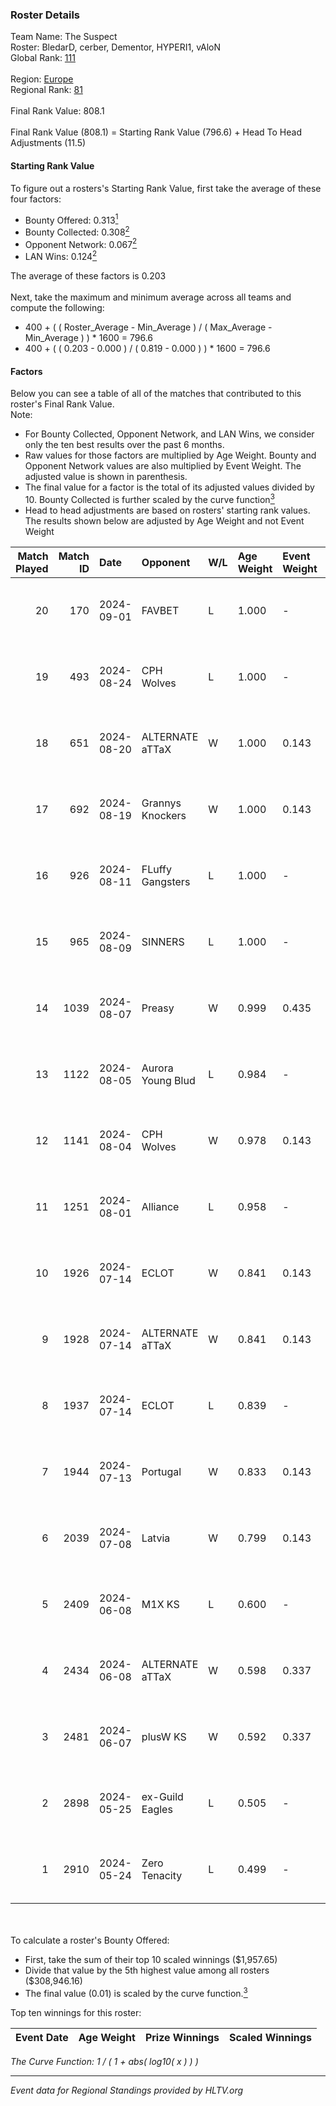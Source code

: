 ### Roster Details<br />
Team Name: The Suspect<br />
Roster: BledarD, cerber, Dementor, HYPERI1, vAloN<br />
Global Rank: [111](../../standings_global_2024_09_06.md)<br />
<br />
Region: [Europe]( ../../standings_europe_2024_09_06.md)<br />
Regional Rank: [81]( ../../standings_europe_2024_09_06.md)<br />
<br />
Final Rank Value:  808.1<br />
<br />
Final Rank Value (808.1) = Starting Rank Value (796.6) + Head To Head Adjustments (11.5)<br />

#### Starting Rank Value<br />
To figure out a rosters's Starting Rank Value, first take the average of these four factors:<br />
- Bounty Offered: 0.313[<sup>1</sup>](#table2)
- Bounty Collected: 0.308[<sup>2</sup>](#table1)
- Opponent Network: 0.067[<sup>2</sup>](#table1)
- LAN Wins: 0.124[<sup>2</sup>](#table1)

The average of these factors is 0.203<br />
<br />
Next, take the maximum and minimum average across all teams and compute the following:<br />
- 400 + ( ( Roster_Average - Min_Average ) / ( Max_Average - Min_Average ) ) * 1600 = 796.6
- 400 + ( ( 0.203 - 0.000 ) / ( 0.819 - 0.000 ) ) * 1600 = 796.6


#### Factors<br />
Below you can see a table of all of the matches that contributed to this roster's Final Rank Value.<br />
Note:<br />

- For Bounty Collected, Opponent Network, and LAN Wins, we consider only the ten best results over the past 6 months.
- Raw values for those factors are multiplied by Age Weight. Bounty and Opponent Network values are also multiplied by Event Weight. The adjusted value is shown in parenthesis.
- The final value for a factor is the total of its adjusted values divided by 10. Bounty Collected is further scaled by the curve function[<sup>3</sup>](#curveFunction)
- Head to head adjustments are based on rosters' starting rank values. The results shown below are adjusted by Age Weight and not Event Weight
<span id="table1"></span><br />


| Match Played | Match ID | Date       | Opponent          | W/L | Age Weight | Event Weight | Bounty Collected | Opponent Network | LAN Wins  | H2H Adj. | Roster                                    |
| -: | -: | :- | :- | :- | :- | :- | :- | :- | :- | -: | :- |
|           20 |      170 | 2024-09-01 | FAVBET            | L   | 1.000      | -            | -                | -                | -         |   -14.44 | BledarD, cerber, Dementor, HYPERI1, vAloN |
|           19 |      493 | 2024-08-24 | CPH Wolves        | L   | 1.000      | -            | -                | -                | -         |   -16.56 | BledarD, Caleyy, Dementor, HYPERI1, vAloN |
|           18 |      651 | 2024-08-20 | ALTERNATE aTTaX   | W   | 1.000      | 0.143        | 0.101 (0.014)    | 0.861 (0.123)    | 0 (0.000) |    16.05 | BledarD, Caleyy, Dementor, HYPERI1, vAloN |
|           17 |      692 | 2024-08-19 | Grannys Knockers  | W   | 1.000      | 0.143        | 0.003 (0.000)    | 0.135 (0.019)    | 0 (0.000) |    11.44 | BledarD, Caleyy, Dementor, HYPERI1, vAloN |
|           16 |      926 | 2024-08-11 | FLuffy Gangsters  | L   | 1.000      | -            | -                | -                | -         |   -22.57 | BledarD, Caleyy, Dementor, HYPERI1, vAloN |
|           15 |      965 | 2024-08-09 | SINNERS           | L   | 1.000      | -            | -                | -                | -         |    -8.76 | BledarD, Caleyy, Dementor, HYPERI1, vAloN |
|           14 |     1039 | 2024-08-07 | Preasy            | W   | 0.999      | 0.435        | 0.007 (0.003)    | 0.169 (0.073)    | 0 (0.000) |    10.99 | BledarD, Caleyy, Dementor, HYPERI1, vAloN |
|           13 |     1122 | 2024-08-05 | Aurora Young Blud | L   | 0.984      | -            | -                | -                | -         |    -9.75 | BledarD, Caleyy, Dementor, HYPERI1, vAloN |
|           12 |     1141 | 2024-08-04 | CPH Wolves        | W   | 0.978      | 0.143        | 0.003 (0.000)    | 0.524 (0.073)    | 0 (0.000) |    14.59 | BledarD, Caleyy, Dementor, HYPERI1, vAloN |
|           11 |     1251 | 2024-08-01 | Alliance          | L   | 0.958      | -            | -                | -                | -         |   -15.20 | BledarD, Caleyy, Dementor, HYPERI1, vAloN |
|           10 |     1926 | 2024-07-14 | ECLOT             | W   | 0.841      | 0.143        | 0.047 (0.006)    | 0.718 (0.086)    | 0 (0.000) |    20.74 | BledarD, Caleyy, deb0, Dementor, HYPERI1  |
|            9 |     1928 | 2024-07-14 | ALTERNATE aTTaX   | W   | 0.841      | 0.143        | 0.101 (0.012)    | 0.861 (0.103)    | 0 (0.000) |    17.91 | BledarD, Caleyy, deb0, Dementor, HYPERI1  |
|            8 |     1937 | 2024-07-14 | ECLOT             | L   | 0.839      | -            | -                | -                | -         |    -5.04 | BledarD, Caleyy, deb0, Dementor, HYPERI1  |
|            7 |     1944 | 2024-07-13 | Portugal          | W   | 0.833      | 0.143        | 0.001 (0.000)    | 0.071 (0.008)    | 0 (0.000) |     6.54 | BledarD, Caleyy, deb0, Dementor, HYPERI1  |
|            6 |     2039 | 2024-07-08 | Latvia            | W   | 0.799      | 0.143        | 0.004 (0.000)    | 0.099 (0.011)    | 0 (0.000) |    11.31 | BledarD, Caleyy, deb0, Dementor, HYPERI1  |
|            5 |     2409 | 2024-06-08 | M1X KS            | L   | 0.600      | -            | -                | -                | -         |    -9.99 | BledarD, Caleyy, Dementor, HYPERI1, vAloN |
|            4 |     2434 | 2024-06-08 | ALTERNATE aTTaX   | W   | 0.598      | 0.337        | 0.101 (0.020)    | 0.861 (0.174)    | 1 (0.598) |    13.53 | BledarD, Caleyy, Dementor, HYPERI1, vAloN |
|            3 |     2481 | 2024-06-07 | plusW KS          | W   | 0.592      | 0.337        | 0.000 (0.000)    | 0.000 (0.000)    | 1 (0.592) |     1.92 | BledarD, Caleyy, Dementor, HYPERI1, vAloN |
|            2 |     2898 | 2024-05-25 | ex-Guild Eagles   | L   | 0.505      | -            | -                | -                | -         |    -8.39 | BledarD, Caleyy, Dementor, HYPERI1, vAloN |
|            1 |     2910 | 2024-05-24 | Zero Tenacity     | L   | 0.499      | -            | -                | -                | -         |    -2.79 | BledarD, Caleyy, Dementor, HYPERI1, vAloN |

<br />
<span id="table2"></span><br />
To calculate a roster's Bounty Offered:<br />

- First, take the sum of their top 10 scaled winnings ($1,957.65)
- Divide that value by the 5th highest value among all rosters ($308,946.16)
- The final value (0.01) is scaled by the curve function.[<sup>3</sup>](#curveFunction)

Top ten winnings for this roster:<br />

| Event Date | Age Weight | Prize Winnings | Scaled Winnings |
| :- | -: | :- | :- |


<span id="curveFunction"></span>_The Curve Function: 1 / ( 1 + abs( log10( x ) ) )_<br />

---
_Event data for Regional Standings provided by HLTV.org_<br />
